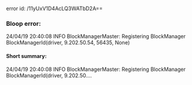 error id: /11yUxV1D4AcLQ3WATbD2A==
### Bloop error:

24/04/19 20:40:08 INFO BlockManagerMaster: Registering BlockManager BlockManagerId(driver, 9.202.50.54, 56435, None)
#### Short summary: 

24/04/19 20:40:08 INFO BlockManagerMaster: Registering BlockManager BlockManagerId(driver, 9.202.50....